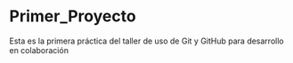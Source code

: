 # Primer_Proyecto
Esta es la primera práctica del taller de uso de Git y GitHub para desarrollo en colaboración

